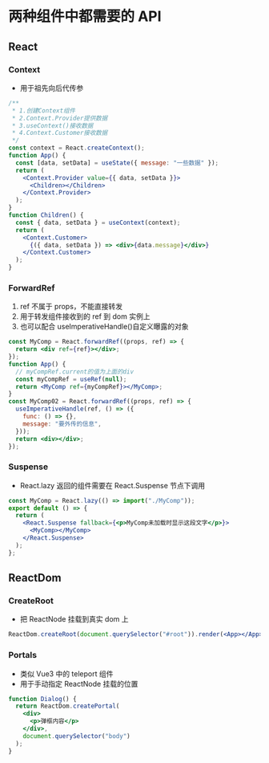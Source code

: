 # 两种组件中都需要的 API

## React

### Context

- 用于祖先向后代传参

```jsx
/**
 * 1.创建Context组件
 * 2.Context.Provider提供数据
 * 3.useContext()接收数据
 * 4.Context.Customer接收数据
 */
const context = React.createContext();
function App() {
  const [data, setData] = useState({ message: "一些数据" });
  return (
    <Context.Provider value={{ data, setData }}>
      <Children></Children>
    </Context.Provider>
  );
}
function Children() {
  const { data, setData } = useContext(context);
  return (
    <Context.Customer>
      {({ data, setData }) => <div>{data.message}</div>}
    </Context.Customer>
  );
}
```

### ForwardRef

1. ref 不属于 props，不能直接转发
2. 用于转发组件接收到的 ref 到 dom 实例上
3. 也可以配合 useImperativeHandle()自定义曝露的对象

```jsx
const MyComp = React.forwardRef((props, ref) => {
  return <div ref={ref}></div>;
});
function App() {
  // myCompRef.current的值为上面的div
  const myCompRef = useRef(null);
  return <MyComp ref={myCompRef}></MyComp>;
}
const MyComp02 = React.forwardRef((props, ref) => {
  useImperativeHandle(ref, () => ({
    func: () => {},
    message: "要外传的信息",
  }));
  return <div></div>;
});
```

### Suspense

- React.lazy 返回的组件需要在 React.Suspense 节点下调用

```jsx
const MyComp = React.lazy(() => import("./MyComp"));
export default () => {
  return (
    <React.Suspense fallback={<p>MyComp未加载时显示这段文字</p>}>
      <MyComp></MyComp>
    </React.Suspense>
  );
};
```

## ReactDom

### CreateRoot

- 把 ReactNode 挂载到真实 dom 上

```jsx
ReactDom.createRoot(document.querySelector("#root")).render(<App></App>);
```

### Portals

- 类似 Vue3 中的 teleport 组件
- 用于手动指定 ReactNode 挂载的位置

```jsx
function Dialog() {
  return ReactDom.createPortal(
    <div>
      <p>弹框内容</p>
    </div>,
    document.querySelector("body")
  );
}
```
